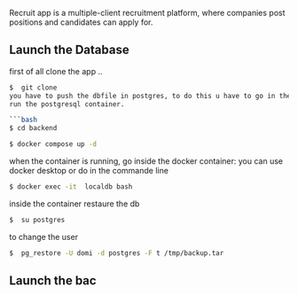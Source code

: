 Recruit app is  a multiple-client recruitment platform, where companies post positions and candidates can apply for.

## Launch the Database

first of all clone the app .. 
```bash
$  git clone 
you have to push the dbfile in postgres, to do this u have to go in the backend file and
run the postgresql container.

```bash
$ cd backend
```
```bash
$ docker compose up -d
```
when the container is running, go inside the docker container: you can use docker desktop or do in the commande line

```bash
$ docker exec -it  localdb bash
```
inside the container restaure the db

```bash
$  su postgres
```
to change the user

```bash
$  pg_restore -U domi -d postgres -F t /tmp/backup.tar
```

## Launch the bac


